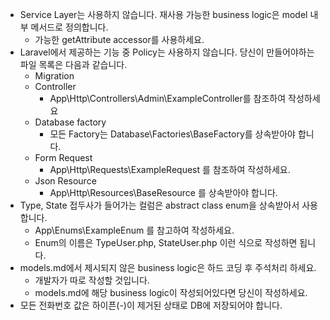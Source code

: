 - Service Layer는 사용하지 않습니다. 재사용 가능한 business logic은 model 내부 메서드로 정의합니다.
    - 가능한 getAttribute accessor를 사용하세요.
- Laravel에서 제공하는 기능 중 Policy는 사용하지 않습니다. 당신이 만들어야하는 파일 목록은 다음과 같습니다.
    - Migration
    - Controller
        - App\Http\Controllers\Admin\ExampleController를 참조하여 작성하세요
    - Database factory
        - 모든 Factory는 Database\Factories\BaseFactory를 상속받아야 합니다.
    - Form Request
        - App\Http\Requests\ExampleRequest 를 참조하여 작성하세요.
    - Json Resource
        - App\Http\Resources\BaseResource 를 상속받아야 합니다.
- Type, State 접두사가 들어가는 컬럼은 abstract class enum을 상속받아서 사용합니다.
    - App\Enums\ExampleEnum 를 참고하여 작성하세요.
    - Enum의 이름은 TypeUser.php, StateUser.php 이런 식으로 작성하면 됩니다.
- models.md에서 제시되지 않은 business logic은 하드 코딩 후 주석처리 하세요.
    - 개발자가 따로 작성할 것입니다.
    - models.md에 해당 business logic이 작성되어있다면 당신이 작성하세요.
- 모든 전화번호 값은 하이픈(-)이 제거된 상태로 DB에 저장되어야 합니다.
